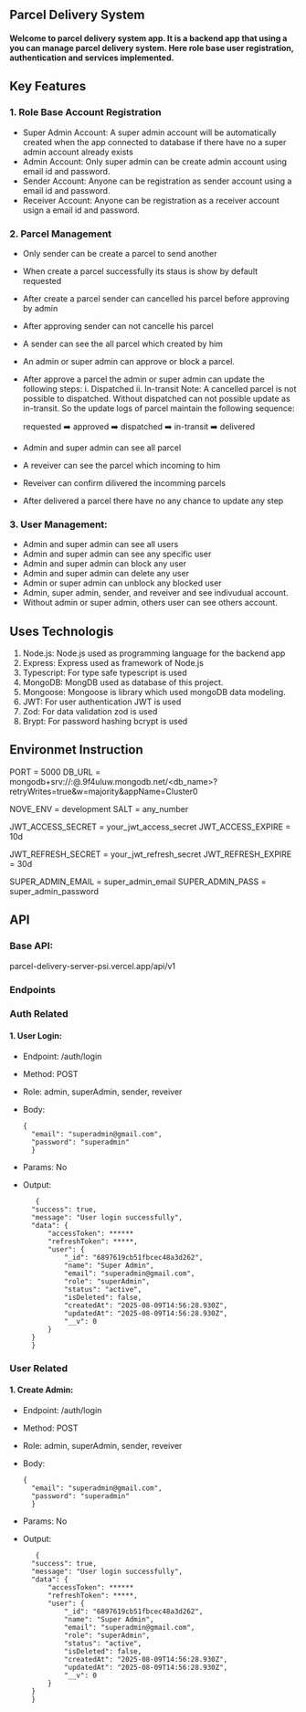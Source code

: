 ## Parcel Delivery System
#### Welcome to parcel delivery system app. It is a backend app that using a you can manage parcel delivery system. Here role base user registration, authentication and services implemented.

## Key Features
### 1. Role Base Account Registration
  - Super Admin Account: A super admin account will be automatically created when the app connected to database if there have no a super admin account already exists
  - Admin Account: Only super admin can be create admin account using email id and password.
  - Sender Account: Anyone can be registration as sender account using a email id and password.
  - Receiver Account: Anyone can be registration as a receiver account usign a email id and password.

### 2. Parcel Management
  - Only sender can be create a parcel to send another
  - When create a parcel successfully its staus is show by default requested
  - After create a parcel sender can cancelled his parcel before approving by admin
  - After approving sender can not cancelle his parcel
  - A sender can see the all parcel which created by him

  - An admin or super admin can approve or block a parcel.
  - After approve a parcel the admin or super admin can update the following steps:
      i. Dispatched
      ii. In-transit
    Note: A cancelled parcel is not possible to dispatched. Without dispatched can not possible update as in-transit. So the update logs of parcel maintain the following sequence:

    requested ➡️ approved ➡️ dispatched ➡️ in-transit ➡️ delivered
  - Admin and super admin can see all parcel

  - A reveiver can see the parcel which incoming to him
  - Reveiver can confirm dilivered the incomming parcels
  - After delivered a parcel there have no any chance to update any step

### 3. User Management:
  - Admin and super admin can see all users
  - Admin and super admin can see any specific user
  - Admin and super admin can block any user
  - Admin and super admin can delete any user
  - Admin or  super admin can unblock any blocked user
  - Admin, super admin, sender, and reveiver and see indivudual account.
  - Without admin or super admin, others user can see others account.
    
## Uses Technologis
  1. Node.js: Node.js used as programming language for the backend app
  2. Express: Express used as framework of Node.js
  3. Typescript: For type safe typescript is used
  4. MongoDB: MongDB used as database of this project.
  5. Mongoose: Mongoose is library which used mongoDB data modeling.
  6. JWT: For user authentication JWT is used
  7. Zod: For data validation zod is used
  8. Brypt: For password hashing bcrypt is used

## Environmet Instruction
  PORT = 5000
  DB_URL = mongodb+srv://<username>:<password>@<cluster-url>.9f4uluw.mongodb.net/<db_name>?retryWrites=true&w=majority&appName=Cluster0

  NOVE_ENV = development
  SALT = any_number 

  JWT_ACCESS_SECRET = your_jwt_access_secret
  JWT_ACCESS_EXPIRE = 10d

  JWT_REFRESH_SECRET = your_jwt_refresh_secret
  JWT_REFRESH_EXPIRE = 30d

  SUPER_ADMIN_EMAIL = super_admin_email
  SUPER_ADMIN_PASS = super_admin_password

## API
### Base API: 
parcel-delivery-server-psi.vercel.app/api/v1

### Endpoints
### Auth Related
#### 1. User Login:
  - Endpoint: /auth/login
  - Method: POST
  - Role: admin, superAdmin, sender, reveiver
  - Body:

        {
          "email": "superadmin@gmail.com",
          "password": "superadmin"
          }
  - Params: No
  - Output:
     
           {
          "success": true,
          "message": "User login successfully",
          "data": {
              "accessToken": ******
              "refreshToken": *****,
              "user": {
                  "_id": "6897619cb51fbcec48a3d262",
                  "name": "Super Admin",
                  "email": "superadmin@gmail.com",
                  "role": "superAdmin",
                  "status": "active",
                  "isDeleted": false,
                  "createdAt": "2025-08-09T14:56:28.930Z",
                  "updatedAt": "2025-08-09T14:56:28.930Z",
                  "__v": 0
              }
          }
          }
     
### User Related
#### 1. Create Admin:
  - Endpoint: /auth/login
  - Method: POST
  - Role: admin, superAdmin, sender, reveiver
  - Body:

        {
          "email": "superadmin@gmail.com",
          "password": "superadmin"
          }
  - Params: No
  - Output:
     
           {
          "success": true,
          "message": "User login successfully",
          "data": {
              "accessToken": ******
              "refreshToken": *****,
              "user": {
                  "_id": "6897619cb51fbcec48a3d262",
                  "name": "Super Admin",
                  "email": "superadmin@gmail.com",
                  "role": "superAdmin",
                  "status": "active",
                  "isDeleted": false,
                  "createdAt": "2025-08-09T14:56:28.930Z",
                  "updatedAt": "2025-08-09T14:56:28.930Z",
                  "__v": 0
              }
          }
          }
     
